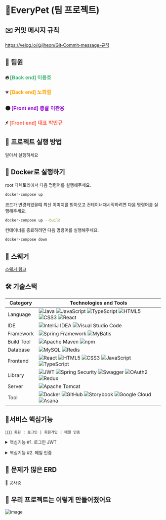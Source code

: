 # 🐶EveryPet (팀 프로젝트)

## ✉️ 커밋 메시지 규칙

https://velog.io/@jiheon/Git-Commit-message-규칙

## 👥 팀원

### 🔥 <span style="color:#3CB371; font-family: 'Comic Sans MS', cursive, sans-serif;">[Back end] 이용호</span>

### ⭐️ <span style="color:#FFA500; font-family: 'Comic Sans MS', cursive, sans-serif;">[Back end] 노희철</span>

### 🌑 <span style="color:#9400D3; font-family: 'Comic Sans MS', cursive, sans-serif;">[Front end] 총괄 이관용</span>

### ⚡️ <span style="color:#FF6347; font-family: 'Comic Sans MS', cursive, sans-serif;">[Front end] 대표 박민규</span>

## 🚀 프로젝트 실행 방법

알아서 실행하세요

## 🐳 Docker로 실행하기

root 디렉토리에서 다음 명령어를 실행해주세요.

```bash
docker-compose up
```

코드가 변경되었을떄 최신 이미지를 받아오고 컨테이너재시작하려면 다음 명령어를 실행해주세요.

```bash
docker-compose up --build
```

컨테이너를 종료하려면 다음 명령어를 실행해주세요.

```bash
docker-compose down
```

## 🧬 스웨거

[스웨거 링크](http://localhost:8080/swagger-ui.html)

## 🛠️ 기술스택

| Category   | Technologies and Tools                                                                                                                                                                                                                                                                                                                                                                                                                                                                                                                                                                                                                    |
| ---------- |-------------------------------------------------------------------------------------------------------------------------------------------------------------------------------------------------------------------------------------------------------------------------------------------------------------------------------------------------------------------------------------------------------------------------------------------------------------------------------------------------------------------------------------------------------------------------------------------------------------------------------------------|
| Language   | ![Java](https://img.shields.io/badge/Java-007396?style=for-the-badge&logo=java&logoColor=white) ![JavaScript](https://img.shields.io/badge/JavaScript-F7DF1E?style=for-the-badge&logo=javascript&logoColor=black) ![TypeScript](https://img.shields.io/badge/TypeScript-3178C6?style=for-the-badge&logo=typescript&logoColor=white) ![HTML5](https://img.shields.io/badge/HTML5-E34F26?style=for-the-badge&logo=html5&logoColor=white) ![CSS3](https://img.shields.io/badge/CSS3-1572B6?style=for-the-badge&logo=css3&logoColor=white) ![React](https://img.shields.io/badge/React-61DAFB?style=for-the-badge&logo=react&logoColor=white) |
| IDE        | ![IntelliJ IDEA](https://img.shields.io/badge/IntelliJ_IDEA-000000?style=for-the-badge&logo=intellij-idea&logoColor=white) ![Visual Studio Code](https://img.shields.io/badge/Visual_Studio_Code-007ACC?style=for-the-badge&logo=visual-studio-code&logoColor=white)                                                                                                                                                                                                                                                                                                                                                                      |
| Framework  | ![Spring Framework](https://img.shields.io/badge/Spring_Framework-6DB33F?style=for-the-badge&logo=spring&logoColor=white) ![MyBatis](https://img.shields.io/badge/MyBatis-339933?style=for-the-badge&logo=mybatis&logoColor=white)                                                                                                                                                                                                                                                                                                                                                                                                        |
| Build Tool | ![Apache Maven](https://img.shields.io/badge/Apache_Maven-C71A36?style=for-the-badge&logo=apache-maven&logoColor=white) ![npm](https://img.shields.io/badge/npm-CB3837?style=for-the-badge&logo=npm&logoColor=white)                                                                                                                                                                                                                                                                                                                                                                                                                      |
| Database   | ![MySQL](https://img.shields.io/badge/MySQL-4479A1?style=for-the-badge&logo=mysql&logoColor=white) ![Redis](https://img.shields.io/badge/Redis-DC382D?style=for-the-badge&logo=redis&logoColor=white)                                                                                                                                                                                                                                                                                                                                                                                                                                     |
| Frontend   | ![React](https://img.shields.io/badge/React-61DAFB?style=for-the-badge&logo=react&logoColor=white) ![HTML5](https://img.shields.io/badge/HTML5-E34F26?style=for-the-badge&logo=html5&logoColor=white) ![CSS3](https://img.shields.io/badge/CSS3-1572B6?style=for-the-badge&logo=css3&logoColor=white) ![JavaScript](https://img.shields.io/badge/JavaScript-F7DF1E?style=for-the-badge&logo=javascript&logoColor=black) ![TypeScript](https://img.shields.io/badge/TypeScript-3178C6?style=for-the-badge&logo=typescript&logoColor=white)                                                                                                 |
| Library    | ![JWT](https://img.shields.io/badge/JWT-000000?style=for-the-badge&logo=JSON%20web%20tokens&logoColor=white) ![Spring Security](https://img.shields.io/badge/Spring_Security-6DB33F?style=for-the-badge&logo=spring-security&logoColor=white) ![Swagger](https://img.shields.io/badge/Swagger-85EA2D?style=for-the-badge&logo=swagger&logoColor=black) ![OAuth2](https://img.shields.io/badge/OAuth2-2E86C1?style=for-the-badge&logo=oauth&logoColor=white) ![Redux](https://img.shields.io/badge/Redux-764ABC?style=for-the-badge&logo=redux&logoColor=white)                                                                            |
| Server     | ![Apache Tomcat](https://img.shields.io/badge/Apache_Tomcat-F8DC75?style=for-the-badge&logo=apache-tomcat&logoColor=black)                                                                                                                                                                                                                                                                                                                                                                                                                                                                                                                |
| Tool       | ![Docker](https://img.shields.io/badge/Docker-2496ED?style=for-the-badge&logo=docker&logoColor=white) ![GitHub](https://img.shields.io/badge/GitHub-181717?style=for-the-badge&logo=github&logoColor=white) ![Storybook](https://img.shields.io/badge/Storybook-FF4785?style=for-the-badge&logo=storybook&logoColor=white) ![Google Cloud](https://img.shields.io/badge/Google_Cloud-4285F4?style=for-the-badge&logo=google-cloud&logoColor=white) ![Asana](https://img.shields.io/badge/Asana-27384D?style=for-the-badge&logo=asana&logoColor=white)                                                                                                                                                                                       |

## 🎯서비스 핵심기능

```
👨‍👨‍👧 회원 : 로그인 | 회원가입 | 메일 인증
```

<details>
<summary>핵심기능 #1. 로그인 JWT</summary>
<div markdown="1">

>  <p style="color:black">뭘봐</p>

</div>
</details>

<p>

<details>
<summary>핵심기능 #2. 메일 인증</summary>
<div markdown="1">

> dd

</div>
</details>

## 📖 문제가 많은 ERD

🚧 공사중

## 🐏 우리 프로젝트는 이렇게 만들어졌어요

![image](https://encrypted-tbn0.gstatic.com/images?q=tbn:ANd9GcQyOtQXrDHyyTIu7R-p63Kd4c4LwFHqqNkS5g&s)

